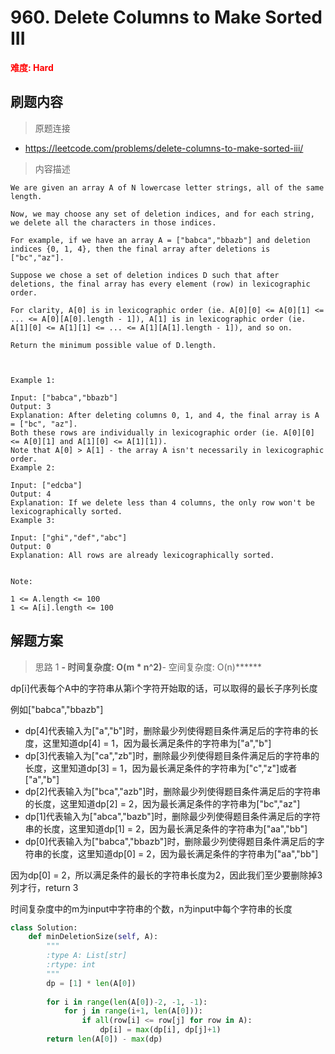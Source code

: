 # 960. Delete Columns to Make Sorted III

**<font color=red>难度: Hard</font>**

## 刷题内容

> 原题连接

* https://leetcode.com/problems/delete-columns-to-make-sorted-iii/

> 内容描述

```
We are given an array A of N lowercase letter strings, all of the same length.

Now, we may choose any set of deletion indices, and for each string, we delete all the characters in those indices.

For example, if we have an array A = ["babca","bbazb"] and deletion indices {0, 1, 4}, then the final array after deletions is ["bc","az"].

Suppose we chose a set of deletion indices D such that after deletions, the final array has every element (row) in lexicographic order.

For clarity, A[0] is in lexicographic order (ie. A[0][0] <= A[0][1] <= ... <= A[0][A[0].length - 1]), A[1] is in lexicographic order (ie. A[1][0] <= A[1][1] <= ... <= A[1][A[1].length - 1]), and so on.

Return the minimum possible value of D.length.

 

Example 1:

Input: ["babca","bbazb"]
Output: 3
Explanation: After deleting columns 0, 1, and 4, the final array is A = ["bc", "az"].
Both these rows are individually in lexicographic order (ie. A[0][0] <= A[0][1] and A[1][0] <= A[1][1]).
Note that A[0] > A[1] - the array A isn't necessarily in lexicographic order.
Example 2:

Input: ["edcba"]
Output: 4
Explanation: If we delete less than 4 columns, the only row won't be lexicographically sorted.
Example 3:

Input: ["ghi","def","abc"]
Output: 0
Explanation: All rows are already lexicographically sorted.
 

Note:

1 <= A.length <= 100
1 <= A[i].length <= 100
```

## 解题方案

> 思路 1
******- 时间复杂度: O(m * n^2)******- 空间复杂度: O(n)******


dp[i]代表每个A中的字符串从第i个字符开始取的话，可以取得的最长子序列长度

例如["babca","bbazb"]

- dp[4]代表输入为["a","b"]时，删除最少列使得题目条件满足后的字符串的长度，这里知道dp[4] = 1，因为最长满足条件的字符串为["a","b"]
- dp[3]代表输入为["ca","zb"]时，删除最少列使得题目条件满足后的字符串的长度，这里知道dp[3] = 1，因为最长满足条件的字符串为["c","z"]或者["a","b"]
- dp[2]代表输入为["bca","azb"]时，删除最少列使得题目条件满足后的字符串的长度，这里知道dp[2] = 2，因为最长满足条件的字符串为["bc","az"]
- dp[1]代表输入为["abca","bazb"]时，删除最少列使得题目条件满足后的字符串的长度，这里知道dp[1] = 2，因为最长满足条件的字符串为["aa","bb"]
- dp[0]代表输入为["babca","bbazb"]时，删除最少列使得题目条件满足后的字符串的长度，这里知道dp[0] = 2，因为最长满足条件的字符串为["aa","bb"]

因为dp[0] = 2，所以满足条件的最长的字符串长度为2，因此我们至少要删除掉3列才行，return 3

时间复杂度中的m为input中字符串的个数，n为input中每个字符串的长度



```python
class Solution:
    def minDeletionSize(self, A):
        """
        :type A: List[str]
        :rtype: int
        """
        dp = [1] * len(A[0])
        
        for i in range(len(A[0])-2, -1, -1):
            for j in range(i+1, len(A[0])):
                if all(row[i] <= row[j] for row in A):
                    dp[i] = max(dp[i], dp[j]+1)
        return len(A[0]) - max(dp)
```





























